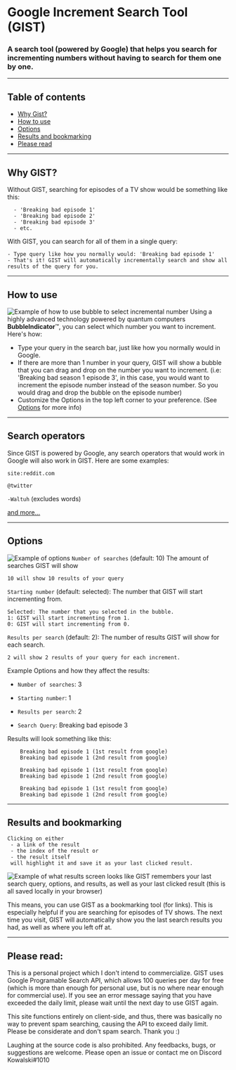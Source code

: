 # **Google Increment Search Tool (GIST)**

### A search tool (powered by Google) that helps you search for incrementing numbers without having to search for them one by one.

---

## Table of contents

- [Why Gist?](#why-gist)
- [How to use](#how-to-use)
- [Options](#options)
- [Results and bookmarking](#results-and-bookmarking)
- [Please read](#please-read)

---

## **Why GIST?**

Without GIST, searching for episodes of a TV show would be something like this:

      - 'Breaking bad episode 1'
      - 'Breaking bad episode 2'
      - 'Breaking bad episode 3'
      - etc.

With GIST, you can search for all of them in a single query:

    - Type query like how you normally would: 'Breaking bad episode 1'
    - That's it! GIST will automatically incrementally search and show all results of the query for you.

---

## **How to use**

![Example of how to use bubble to select incremental number](https://s10.gifyu.com/images/readme_bubble2.gif)
Using a highly advanced technology powered by quantum computers **BubbleIndicator**™️, you can select which number you want to increment. Here's how:

- Type your query in the search bar, just like how you normally would in Google.
- If there are more than 1 number in your query, GIST will show a bubble that you can drag and drop on the number you want to increment.
  (i.e: 'Breaking bad season 1 episode 3', in this case, you would want to increment the episode number instead of the season number. So you would drag and drop the bubble on the episode number)
- Customize the Options in the top left corner to your preference. (See [Options](#options) for more info)

---

## **Search operators**

Since GIST is powered by Google, any search operators that would work in Google will also work in GIST. Here are some examples:

`site:reddit.com`

`@twitter`

`-Waltuh` (excludes words)

[and more...](https://support.google.com/websearch/answer/2466433?hl=en)

---

## **Options**

![Example of options](https://i.imgur.com/AWgpbfr.png)
`Number of searches` (default: 10)
The amount of searches GIST will show

    10 will show 10 results of your query

`Starting number` (default: selected): The number that GIST will start incrementing from.

    Selected: The number that you selected in the bubble.
    1: GIST will start incrementing from 1.
    0: GIST will start incrementing from 0.

`Results per search` (default: 2): The number of results GIST will show for each search.

    2 will show 2 results of your query for each increment.

Example Options and how they affect the results:

- `Number of searches`: 3

- `Starting number`: 1

- `Results per search`: 2

- `Search Query`: Breaking bad episode 3

Results will look something like this:

```
    Breaking bad episode 1 (1st result from google)
    Breaking bad episode 1 (2nd result from google)
```

```
    Breaking bad episode 1 (1st result from google)
    Breaking bad episode 1 (2nd result from google)
```

```
    Breaking bad episode 1 (1st result from google)
    Breaking bad episode 1 (2nd result from google)
```

---

## **Results and bookmarking**

    Clicking on either
     - a link of the result
     - the index of the result or
     - the result itself
     will highlight it and save it as your last clicked result.

![Example of what results screen looks like](https://i.imgur.com/M52R5Nk.png)
GIST remembers your last search query, options, and results, as well as your last clicked result (this is all saved locally in your browser)

This means, you can use GIST as a bookmarking tool (for links). This is especially helpful if you are searching for episodes of TV shows. The next time you visit, GIST will automatically show you the last search results you had, as well as where you left off at.

---

## Please read:

This is a personal project which I don't intend to commercialize. GIST uses Google Programable Search API, which allows 100 queries per day for free (which is more than enough for personal use, but is no where near enough for commercial use). If you see an error message saying that you have exceeded the daily limit, please wait until the next day to use GIST again.

This site functions entirely on client-side, and thus, there was basically no way to prevent spam searching, causing the API to exceed daily limit. Please be considerate and don't spam search. Thank you :)

Laughing at the source code is also prohibited.
Any feedbacks, bugs, or suggestions are welcome. Please open an issue or contact me on Discord Kowalski#1010
